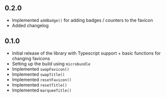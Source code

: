 ## 0.2.0
- Implemented `addBadge()` for adding badges / counters to the favicon
- Added changelog

## 0.1.0
- Initial release of the library with Typescript support + basic functions for changing favicons
- Setting up the build using `microbundle`
- Implemented `swapFavicon()`
- Implemented `swapTitle()`
- Implemented `resetFavicon()`
- Implemented `resetTitle()`
- Implemented `marqueeTitle()`